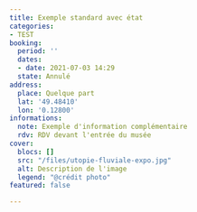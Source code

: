 ```yaml
---
title: Exemple standard avec état
categories:
- TEST
booking:
  period: ''
  dates:
  - date: 2021-07-03 14:29
  state: Annulé
address:
  place: Quelque part
  lat: '49.48410'
  lon: '0.12800'
informations:
  note: Exemple d'information complémentaire
  rdv: RDV devant l'entrée du musée
cover:
  blocs: []
  src: "/files/utopie-fluviale-expo.jpg"
  alt: Description de l'image
  legend: "@crédit photo"
featured: false

---
```

